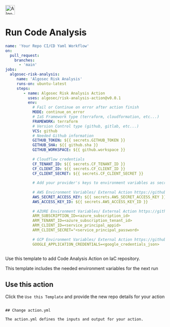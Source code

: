 <p align="left">
  <a href="https://www.algosec.com"><img height="30" alt="Algosec" src="https://raw.githubusercontent.com/algosec/risk-analysis-action/develop/algosec_logo.png"></a>
</p>

# Run Code Analysis

```yaml
name: 'Your Repo CI/CD Yaml Workflow'
on:
  pull_request:
    branches:
      - 'main'
jobs:
  algosec-risk-analysis:
     name: 'Algosec Risk Analysis'
     runs-on: ubuntu-latest
     steps:
        - name: Algosec Risk Analysis Action
          uses: algosec/risk-analysis-action@v0.0.1
          env:
            # Fail or Continue on error after action finish
            MODE: continue_on_error
            # IaS Framework type (terraform, cloudformation, etc...)
            FRAMEWORK: terraform
            # Version Control type (github, gitlab, etc...)
            VCS: github
            # Needed Github information
            GITHUB_TOKEN: ${{ secrets.GITHUB_TOKEN }}
            GITHUB_SHA: ${{ github.sha }}
            GITHUB_WORKSPACE: ${{ github.workspace }}
            
            # Cloudflow credentials
            CF_TENANT_ID: ${{ secrets.CF_TENANT_ID }}
            CF_CLIENT_ID: ${{ secrets.CF_CLIENT_ID }}
            CF_CLIENT_SECRET: ${{ secrets.CF_CLIENT_SECRET }}
            
            # Add your provider's keys to environment variables as secrets or use an external action to preconfigure
            
            # AWS Environment Variables/ External Action https://github.com/marketplace/actions/configure-aws-credentials-action-for-github-actions
            AWS_SECRET_ACCESS_KEY: ${{ secrets.AWS_SECRET_ACCESS_KEY }}
            AWS_ACCESS_KEY_ID: ${{ secrets.AWS_ACCESS_KEY_ID }}
            
            # AZURE Environment Variables/ External Action https://github.com/marketplace/actions/azure-login
            ARM_SUBSCRIPTION_ID=<azure_subscription_id>
            ARM_TENANT_ID=<azure_subscription_tenant_id>
            ARM_CLIENT_ID=<service_principal_appid>
            ARM_CLIENT_SECRET="<service_principal_password>
            
            # GCP Environment Variables/ External Action https://github.com/marketplace/actions/setup-google-cloud-sdk
            GOOGLE_APPLICATION_CREDENTIALS=<google_credentials_json>
            
```

Use this template to add Code Analysis Action on IaC repository.

This template includes the needed environment variables for the next run

## Use this action

Click the `Use this Template` and provide the new repo details for your action

```

## Change action.yml

The action.yml defines the inputs and output for your action.
